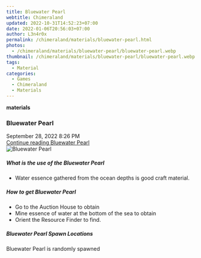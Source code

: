 ```yaml
---
title: Bluewater Pearl
webtitle: Chimeraland
updated: 2022-10-31T14:52:23+07:00
date: 2022-01-06T20:56:03+07:00
author: L3n4r0x
permalink: /chimeraland/materials/bluewater-pearl.html
photos:
  - /chimeraland/materials/bluewater-pearl/bluewater-pearl.webp
thumbnail: /chimeraland/materials/bluewater-pearl/bluewater-pearl.webp
tags:
  - Material
categories:
  - Games
  - Chimeraland
  - Materials
---
```


<section id="bootstrap-wrapper"><link rel="stylesheet" href="https://cdn.statically.io/gh/dimaslanjaka/Web-Manajemen/40ac3225/css/bootstrap-4.5-wrapper.css"/><div class="row g-0 border rounded overflow-hidden flex-md-row mb-4 shadow-sm position-relative"><div class="col p-4 d-flex flex-column position-static"><strong class="d-inline-block mb-2 text-success">materials</strong><h3 class="mb-0">Bluewater Pearl</h3><div class="mb-1 text-muted">September 28, 2022 8:26 PM</div><a href="#" class="stretched-link d-none">Continue reading Bluewater Pearl</a></div><div class="col-auto d-none d-lg-block"><img src="/chimeraland/materials/bluewater-pearl/bluewater-pearl.webp" alt="Bluewater Pearl"/></div></div><div class="row"><div class="col-lg-6 col-12 mb-2"><div class="card"><div class="card-body"><h5 class="card-title">What is the use of the Bluewater Pearl</h5><div class="card-text"><ul><li>Water essence gathered from the ocean depths is good craft material.</li></ul></div></div></div></div><div class="col-lg-6 col-12 mb-2"><div class="card"><div class="card-body"><h5 class="card-title">How to get Bluewater Pearl</h5><div class="card-text"><ul><li>Go to the Auction House to obtain</li><li>Mine essence of water at the bottom of the sea to obtain</li><li>Orient the Resource Finder to find.</li></ul></div></div></div></div><div class="col-12 mb-2"><h5>Bluewater Pearl Spawn Locations</h5><p>Bluewater Pearl is randomly spawned</p></div></div></section>